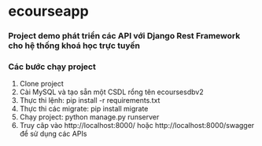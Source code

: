 # ecourseapp
<h3>Project demo phát triển các API với Django Rest Framework cho hệ thống khoá học trực tuyến</h3>
<h3>Các bước chạy project</h3>
<ol>
  <li>Clone project</li>
  <li>Cài MySQL và tạo sẵn một CSDL rổng tên ecoursesdbv2</li>
  <li>Thực thi lệnh: pip install -r requirements.txt</li>
  <li>Thực thi các migrate: pip install migrate</li>
  <li>Chạy project: python manage.py runserver</li>
  <li>Truy câp vào http://localhost:8000/ hoặc http://localhost:8000/swagger để sử dụng các APIs</li>
</ol>
